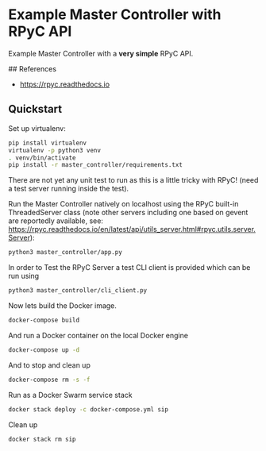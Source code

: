 # Example Master Controller with RPyC API

Example Master Controller with a **very simple** RPyC API.

## References

- <https://rpyc.readthedocs.io>

## Quickstart

Set up virtualenv:

```bash
pip install virtualenv
virtualenv -p python3 venv
. venv/bin/activate
pip install -r master_controller/requirements.txt
```

There are not yet any unit test to run as this is a little tricky with
RPyC! (need a test server running inside the test).

Run the Master Controller natively on localhost using the RPyC built-in
ThreadedServer class (note other servers including one based on gevent are
reportedly available, see: <https://rpyc.readthedocs.io/en/latest/api/utils_server.html#rpyc.utils.server.Server>):

```bash
python3 master_controller/app.py
```

In order to Test the RPyC Server a test CLI client is provided which can be
run using


```bash
python3 master_controller/cli_client.py
```

Now lets build the Docker image.

```bash
docker-compose build
```

And run a Docker container on the local Docker engine

```bash
docker-compose up -d
```

And to stop and clean up

```bash
docker-compose rm -s -f
```

Run as a Docker Swarm service stack

```bash
docker stack deploy -c docker-compose.yml sip
```

Clean up

```bash
docker stack rm sip
```
